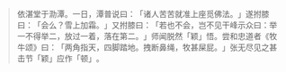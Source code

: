 
> 依湛堂于泐潭。一日，潭普说曰：​「诸人苦苦就准上座觅佛法。​」遂拊膝曰：​「会么？雪上加霜。​」又拊膝曰：​「若也不会，岂不见干峰示众曰：举一不得举二，放过一着，落在第二。​」师闻脱然「颖」悟。尝和忠道者《牧牛颂》曰：​「两角指天，四脚踏地。拽断鼻绳，牧甚屎屁。​」张无尽见之甚击节「颖」应作「顿」​。
